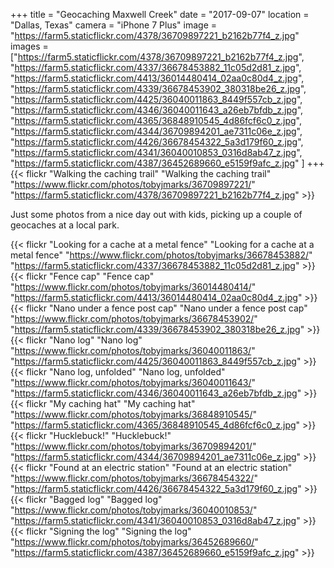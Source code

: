 +++
title = "Geocaching Maxwell Creek"
date = "2017-09-07"
location = "Dallas, Texas"
camera = "iPhone 7 Plus"
image = "https://farm5.staticflickr.com/4378/36709897221_b2162b77f4_z.jpg"
images = ["https://farm5.staticflickr.com/4378/36709897221_b2162b77f4_z.jpg",
"https://farm5.staticflickr.com/4337/36678453882_11c05d2d81_z.jpg",
"https://farm5.staticflickr.com/4413/36014480414_02aa0c80d4_z.jpg",
"https://farm5.staticflickr.com/4339/36678453902_380318be26_z.jpg",
"https://farm5.staticflickr.com/4425/36040011863_8449f557cb_z.jpg",
"https://farm5.staticflickr.com/4346/36040011643_a26eb7bfdb_z.jpg",
"https://farm5.staticflickr.com/4365/36848910545_4d86fcf6c0_z.jpg",
"https://farm5.staticflickr.com/4344/36709894201_ae7311c06e_z.jpg",
"https://farm5.staticflickr.com/4426/36678454322_5a3d179f60_z.jpg",
"https://farm5.staticflickr.com/4341/36040010853_0316d8ab47_z.jpg",
"https://farm5.staticflickr.com/4387/36452689660_e5159f9afc_z.jpg"
]
+++
{{< flickr "Walking the caching trail"
           "Walking the caching trail"
           "https://www.flickr.com/photos/tobyjmarks/36709897221/"
           "https://farm5.staticflickr.com/4378/36709897221_b2162b77f4_z.jpg" >}}
<!--more-->        

Just some photos from a nice day out with kids, picking up a couple of geocaches at a local park. 
      
{{< flickr "Looking for a cache at a metal fence"
           "Looking for a cache at a metal fence"
           "https://www.flickr.com/photos/tobyjmarks/36678453882/"
           "https://farm5.staticflickr.com/4337/36678453882_11c05d2d81_z.jpg" >}}
{{< flickr "Fence cap"
           "Fence cap"
           "https://www.flickr.com/photos/tobyjmarks/36014480414/"
           "https://farm5.staticflickr.com/4413/36014480414_02aa0c80d4_z.jpg" >}}
{{< flickr "Nano under a fence post cap"
           "Nano under a fence post cap"
           "https://www.flickr.com/photos/tobyjmarks/36678453902/"
           "https://farm5.staticflickr.com/4339/36678453902_380318be26_z.jpg" >}}
{{< flickr "Nano log"
           "Nano log"
           "https://www.flickr.com/photos/tobyjmarks/36040011863/"
           "https://farm5.staticflickr.com/4425/36040011863_8449f557cb_z.jpg" >}}
{{< flickr "Nano log, unfolded"
           "Nano log, unfolded"
           "https://www.flickr.com/photos/tobyjmarks/36040011643/"
           "https://farm5.staticflickr.com/4346/36040011643_a26eb7bfdb_z.jpg" >}}
{{< flickr "My caching hat"
           "My caching hat"
           "https://www.flickr.com/photos/tobyjmarks/36848910545/"
           "https://farm5.staticflickr.com/4365/36848910545_4d86fcf6c0_z.jpg" >}}
{{< flickr "Hucklebuck!"
           "Hucklebuck!"
           "https://www.flickr.com/photos/tobyjmarks/36709894201/"
           "https://farm5.staticflickr.com/4344/36709894201_ae7311c06e_z.jpg" >}}
{{< flickr "Found at an electric station"
           "Found at an electric station"
           "https://www.flickr.com/photos/tobyjmarks/36678454322/"
           "https://farm5.staticflickr.com/4426/36678454322_5a3d179f60_z.jpg" >}}
{{< flickr "Bagged log"
           "Bagged log"
           "https://www.flickr.com/photos/tobyjmarks/36040010853/"
           "https://farm5.staticflickr.com/4341/36040010853_0316d8ab47_z.jpg" >}}
{{< flickr "Signing the log"
           "Signing the log"
           "https://www.flickr.com/photos/tobyjmarks/36452689660/"
           "https://farm5.staticflickr.com/4387/36452689660_e5159f9afc_z.jpg" >}}

